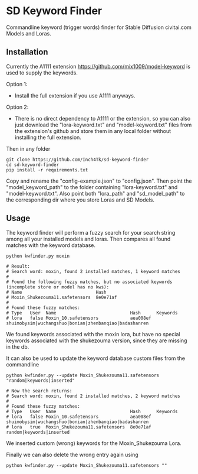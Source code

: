 # SD Keyword Finder
Commandline keyword (trigger words) finder for Stable Diffusion civitai.com Models and Loras. 

## Installation
Currently the A1111 extension https://github.com/mix1009/model-keyword is used to supply the keywords. 

Option 1:
- Install the full extension if you use A1111 anyways.

Option 2:
- There is no direct dependency to A1111 or the extension, so you can also just download the "lora-keyword.txt" and "model-keyword.txt" files from the extension's github and store them in any local folder without installing the full extension.

Then in any folder
```
git clone https://github.com/Inch4Tk/sd-keyword-finder
cd sd-keyword-finder
pip install -r requirements.txt
```

Copy and rename the "config-example.json" to "config.json". Then point the "model_keyword_path" to the folder containing "lora-keyword.txt" and "model-keyword.txt". Also point both "lora_path" and "sd_model_path" to the corresponding dir where you store Loras and SD Models.

## Usage
The keyword finder will perform a fuzzy search for your search string among all your installed models and loras. Then compares all found matches with the keyword database.
```
python kwfinder.py moxin

# Result:
# Search word: moxin, found 2 installed matches, 1 keyword matches
# 
# Found the following fuzzy matches, but no associated keywords (incomplete store or model has no kws):
# Name                            Hash
# Moxin_Shukezouma11.safetensors  8e0e71af
# 
# Found these fuzzy matches:
# Type   User  Name                            Hash      Keywords
# lora   false Moxin_10.safetensors            aea008ef  shuimobysim|wuchangshuo|bonian|zhenbanqiao|badashanren
```
We found keywords associated with the moxin lora, but have no special keywords associated with the shukezouma version, since they are missing in the db.

It can also be used to update the keyword database custom files from the commandline
```
python kwfinder.py --update Moxin_Shukezouma11.safetensors "random|keywords|inserted"

# Now the search returns:
# Search word: moxin, found 2 installed matches, 2 keyword matches
#
# Found these fuzzy matches:
# Type   User  Name                            Hash      Keywords
# lora   false Moxin_10.safetensors            aea008ef  shuimobysim|wuchangshuo|bonian|zhenbanqiao|badashanren
# lora   true  Moxin_Shukezouma11.safetensors  8e0e71af  random|keywords|inserted
```
We inserted custom (wrong) keywords for the Moxin_Shukezouma Lora.

Finally we can also delete the wrong entry again using
```
python kwfinder.py --update Moxin_Shukezouma11.safetensors ""
```
